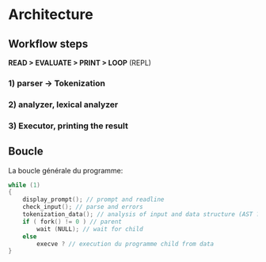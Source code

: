 # Architecture

## Workflow steps

**READ > EVALUATE > PRINT > LOOP** (REPL)

### 1) parser -> Tokenization

### 2) analyzer, lexical analyzer

### 3) Executor, printing the result

## Boucle

La boucle générale du programme:

```c
while (1)
{
    display_prompt(); // prompt and readline
    check_input(); // parse and errors
    tokenization_data(); // analysis of input and data structure (AST ?)
    if ( fork() != 0 ) // parent
        wait (NULL); // wait for child
    else
        execve ? // execution du programme child from data
}
```